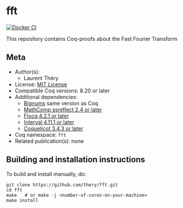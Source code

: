 <!---
This file was generated from `meta.yml`, please do not edit manually.
Follow the instructions on https://github.com/coq-community/templates to regenerate.
--->
# fft

[![Docker CI][docker-action-shield]][docker-action-link]

[docker-action-shield]: https://github.com/thery/fft/actions/workflows/docker-action.yml/badge.svg?branch=master
[docker-action-link]: https://github.com/thery/fft/actions/workflows/docker-action.yml




This repository contains Coq-proofs about the Fast Fourier Transform

## Meta

- Author(s):
  - Laurent Théry
- License: [MIT License](LICENSE)
- Compatible Coq versions: 8.20 or later
- Additional dependencies:
  - [Bignums](https://github.com/coq/bignums) same version as Coq
  - [MathComp ssreflect 2.4 or later](https://math-comp.github.io)
  - [Flocq 4.2.1 or later](https://gitlab.inria.fr/flocq/flocq.git)
  - [Interval 4.11.1 or later](https://gitlab.inria.fr/coqinterval/interval)
  - [Coquelicot 3.4.3 or later](https://gitlab.inria.fr/coquelicot/coquelicot)
- Coq namespace: `fft`
- Related publication(s): none

## Building and installation instructions

To build and install manually, do:

``` shell
git clone https://github.com/thery/fft.git
cd fft
make   # or make -j <number-of-cores-on-your-machine> 
make install
```




